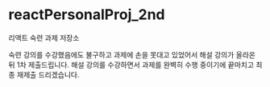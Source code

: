 # reactPersonalProj_2nd
리액트 숙련 과제 저장소

숙련 강의를 수강했음에도 불구하고 과제에 손을 못대고 있었어서 해설 강의가 올라온 뒤 1차 제출드립니다.
해설 강의를 수강하면서 과제를 완벽히 수행 중이기에 끝마치고 최종 재제출 드리겠습니다.
